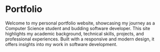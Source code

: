 # Portfolio
Welcome to my personal portfolio website, showcasing my journey as a Computer Science student and budding software developer. This site highlights my academic background, technical skills, projects, and professional experiences. Built with a responsive and modern design, it offers insights into my work in software development.
